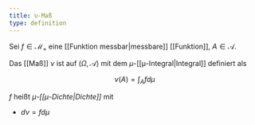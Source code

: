 ```yaml
---
title: υ-Maß
type: definition
---
```


Sei $f \in \mathcal{M}_+$ eine [[Funktion messbar|messbare]] [[Funktion]], $A \in \mathcal{A}$.

Das [[Maß]] $\nu$ ist auf $(\Omega, \mathcal{A})$ mit dem $\mu$-[[μ-Integral|Integral]] definiert als

$$
	\nu(A) = \int_A f d\mu
$$

$f$ heißt *$\mu$-[[μ-Dichte|Dichte]]* mit
- $d\nu = f d\mu$